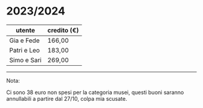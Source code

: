 # 2023/2024
| **utente** | **credito (€)** |
| --- | --- |
| Gia e Fede | 166,00 |
| Patri e Leo | 183,00 |
| Simo e Sari | 269,00 |

---

Nota:

Ci sono 38 euro non spesi per la categoria musei, questi buoni saranno annullabili a partire dal 27/10, colpa mia scusate.
